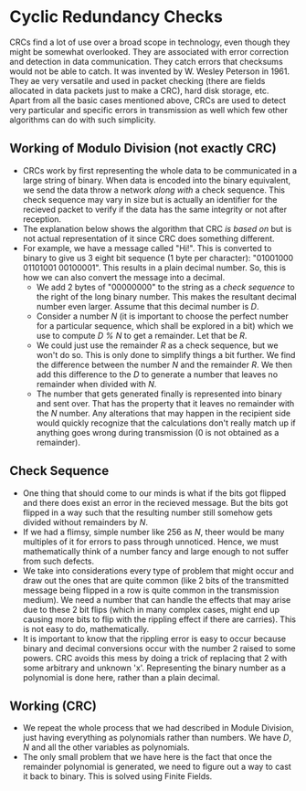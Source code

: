 # Cyclic Redundancy Checks

CRCs find a lot of use over a broad scope in technology, even though they might be somewhat overlooked. They are associated with error correction and detection in data communication. They catch errors that checksums would not be able to catch. It was invented by W. Wesley Peterson in 1961. They ae very versatile and used in packet checking (there are fields allocated in data packets just to make a CRC), hard disk storage, etc. <br />
Apart from all the basic cases mentioned above, CRCs are used to detect very particular and specific errors in transmission as well which few other algorithms can do with such simplicity.


## Working of Modulo Division (not exactly CRC)

- CRCs work by first representing the whole data to be communicated in a large string of binary. When data is encoded into the binary equivalent, we send the data throw a network *along with* a check sequence. This check sequence may vary in size but is actually an identifier for the recieved packet to verify if the data has the same integrity or not after reception.
- The explanation below shows the algorithm that CRC *is based on* but is not actual representation of it since CRC does something different.
- For example, we have a message called "Hi!". This is converted to binary to give us 3 eight bit sequence (1 byte per character): "01001000 01101001 00100001". This results in a plain decimal number. So, this is how we can also convert the message into a decimal.
    - We add 2 bytes of "00000000" to the string as a *check sequence* to the right of the long binary number. This makes the resultant decimal number even larger. Assume that this decimal number is *D*.
    - Consider a number *N* (it is important to choose the perfect number for a particular sequence, which shall be explored in a bit) which we use to compute *D % N* to get a remainder. Let that be *R*. 
    - We could just use the remainder *R* as a check sequence, but we won't do so. This is only done to simplify things a bit further. We find the difference between the number *N* and the remainder *R*. We then add this difference to the *D* to generate a number that leaves no remainder when divided with *N*.
    - The number that gets generated finally is represented into binary and sent over. That has the property that it leaves no remainder with the *N* number. Any alterations that may happen in the recipient side would quickly recognize that the calculations don't really match up if anything goes wrong during transmission (0 is not obtained as a remainder).


## Check Sequence

- One thing that should come to our minds is what if the bits got flipped and there does exist an error in the recieved message. But the bits got flipped in a way such that the resulting number still somehow gets divided without remainders by *N*.
- If we had a flimsy, simple number like 256 as *N*, theer would be many multiples of it for errors to pass through unnoticed. Hence, we must mathematically think of a number fancy and large enough to not suffer from such defects.
- We take into considerations every type of problem that might occur and draw out the ones that are quite common (like 2 bits of the transmitted message being flipped in a row is quite common in the transmission medium). We need a number that can handle the effects that may arise due to these 2 bit flips (which in many complex cases, might end up causing more bits to flip with the rippling effect if there are carries). This is not easy to do, mathematically.
- It is important to know that the rippling error is easy to occur because binary and decimal conversions occur with the number 2 raised to some powers. CRC avoids this mess by doing a trick of replacing that 2 with some arbitrary and unknown 'x'. Representing the binary number as a polynomial is done here, rather than a plain decimal.


## Working (CRC)

- We repeat the whole process that we had described in Module Division, just having everything as polynomials rather than numbers. We have *D*, *N* and all the other variables as polynomials.
- The only small problem that we have here is the fact that once the remainder polynomial is generated, we need to figure out a way to cast it back to binary. This is solved using Finite Fields. 